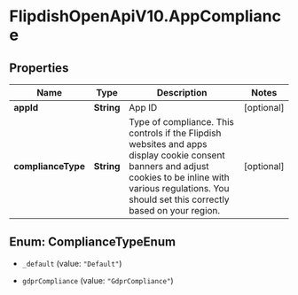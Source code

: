 # FlipdishOpenApiV10.AppCompliance

## Properties
Name | Type | Description | Notes
------------ | ------------- | ------------- | -------------
**appId** | **String** | App ID | [optional] 
**complianceType** | **String** | Type of compliance.  This controls if the Flipdish websites and apps display cookie consent banners and adjust cookies to be inline with various regulations.   You should set this correctly based on your region. | [optional] 


<a name="ComplianceTypeEnum"></a>
## Enum: ComplianceTypeEnum


* `_default` (value: `"Default"`)

* `gdprCompliance` (value: `"GdprCompliance"`)




